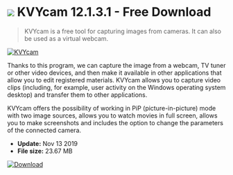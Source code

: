 # ![](https://cdn.softexe.net/static/icon/e/kvycam-9222.png) KVYcam 12.1.3.1 - Free Download

> KVYcam is a free tool for capturing images from cameras. It can also be used as a virtual webcam.

[![KVYcam](https://gallery.dpcdn.pl/imgc/Tools/77328/g_-_420x350_1.5_-_x20170825172827_0.jpg)](https://softexe.net/win/multimedia/other/kvycam:abbb.html)

Thanks to this program, we can capture the image from a webcam, TV tuner or other video devices, and then make it available in other applications that allow you to edit registered materials. KVYcam allows you to capture video clips (including, for example, user activity on the Windows operating system desktop) and transfer them to other applications.
 
 KVYcam offers the possibility of working in PiP (picture-in-picture) mode with two image sources, allows you to watch movies in full screen, allows you to make screenshots and includes the option to change the parameters of the connected camera.


- **Update:** Nov 13 2019
- **File size:** 23.67 MB

[![Download](https://cdn.softexe.net/static/img/download.png)](https://softexe.net/win/multimedia/other/kvycam:abbb.html)

